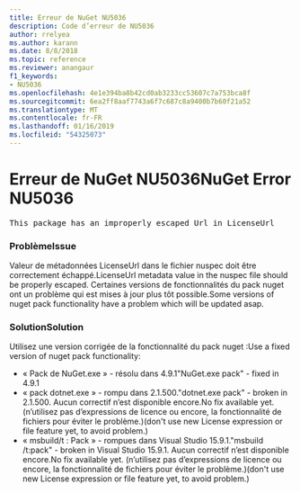 ```yaml
---
title: Erreur de NuGet NU5036
description: Code d’erreur de NU5036
author: rrelyea
ms.author: karann
ms.date: 8/8/2018
ms.topic: reference
ms.reviewer: anangaur
f1_keywords:
- NU5036
ms.openlocfilehash: 4e1e394ba8b42cd0ab3233cc53607c7a753bca8f
ms.sourcegitcommit: 6ea2ff8aaf7743a6f7c687c8a9400b7b60f21a52
ms.translationtype: MT
ms.contentlocale: fr-FR
ms.lasthandoff: 01/16/2019
ms.locfileid: "54325073"
---
```

# <a name="nuget-error-nu5036"></a><span data-ttu-id="066aa-103">Erreur de NuGet NU5036</span><span class="sxs-lookup"><span data-stu-id="066aa-103">NuGet Error NU5036</span></span>
<pre>This package has an improperly escaped Url in LicenseUrl</pre>

### <a name="issue"></a><span data-ttu-id="066aa-104">Problème</span><span class="sxs-lookup"><span data-stu-id="066aa-104">Issue</span></span>

<span data-ttu-id="066aa-105">Valeur de métadonnées LicenseUrl dans le fichier nuspec doit être correctement échappé.</span><span class="sxs-lookup"><span data-stu-id="066aa-105">LicenseUrl metadata value in the nuspec file should be properly escaped.</span></span>
<span data-ttu-id="066aa-106">Certaines versions de fonctionnalités du pack nuget ont un problème qui est mises à jour plus tôt possible.</span><span class="sxs-lookup"><span data-stu-id="066aa-106">Some versions of nuget pack functionality have a problem which will be updated asap.</span></span>

### <a name="solution"></a><span data-ttu-id="066aa-107">Solution</span><span class="sxs-lookup"><span data-stu-id="066aa-107">Solution</span></span>

<span data-ttu-id="066aa-108">Utilisez une version corrigée de la fonctionnalité du pack nuget :</span><span class="sxs-lookup"><span data-stu-id="066aa-108">Use a fixed version of nuget pack functionality:</span></span>
* <span data-ttu-id="066aa-109">« Pack de NuGet.exe » - résolu dans 4.9.1</span><span class="sxs-lookup"><span data-stu-id="066aa-109">"NuGet.exe pack" - fixed in 4.9.1</span></span>
* <span data-ttu-id="066aa-110">« pack dotnet.exe » - rompu dans 2.1.500.</span><span class="sxs-lookup"><span data-stu-id="066aa-110">"dotnet.exe pack" - broken in 2.1.500.</span></span> <span data-ttu-id="066aa-111">Aucun correctif n’est disponible encore.</span><span class="sxs-lookup"><span data-stu-id="066aa-111">No fix available yet.</span></span> <span data-ttu-id="066aa-112">(n’utilisez pas d’expressions de licence ou encore, la fonctionnalité de fichiers pour éviter le problème.)</span><span class="sxs-lookup"><span data-stu-id="066aa-112">(don't use new License expression or file feature yet, to avoid problem.)</span></span>
* <span data-ttu-id="066aa-113">« msbuild/t : Pack » - rompues dans Visual Studio 15.9.1.</span><span class="sxs-lookup"><span data-stu-id="066aa-113">"msbuild /t:pack" - broken in Visual Studio 15.9.1.</span></span> <span data-ttu-id="066aa-114">Aucun correctif n’est disponible encore.</span><span class="sxs-lookup"><span data-stu-id="066aa-114">No fix available yet.</span></span> <span data-ttu-id="066aa-115">(n’utilisez pas d’expressions de licence ou encore, la fonctionnalité de fichiers pour éviter le problème.)</span><span class="sxs-lookup"><span data-stu-id="066aa-115">(don't use new License expression or file feature yet, to avoid problem.)</span></span>

